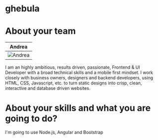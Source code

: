 ghebula
================

About your team
===========================

| Andrea |
|--- |
| ![Andrea](https://avatars2.githubusercontent.com/u/784560?v=3&s=150) |

I am an highly ambitious, results driven, passionate, Frontend & UI Developer with a broad technical skills and a mobile first mindset. I work closely with business owners, designers and backend developers, using HTML, CSS, Javascript, etc. to turn static designs into crisp, clean, interactive and database driven websites.


About your skills and what you are going to do?
=======

I'm going to use Node.js, Angular and Bootstrap
